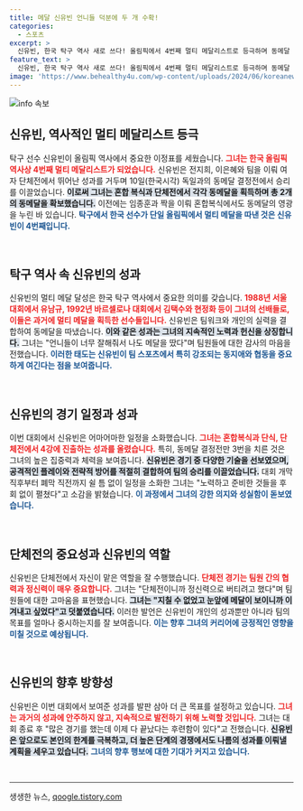 ```yaml
---
title: 메달 신유빈 언니들 덕분에 두 개 수확!
categories:
  - 스포츠
excerpt: >
  신유빈, 한국 탁구 역사 새로 쓰다! 올림픽에서 4번째 멀티 메달리스트로 등극하며 동메달 2개를 획득한 그녀의 감동적인 여정에 주목하세요!
feature_text: >
  신유빈, 한국 탁구 역사 새로 쓰다! 올림픽에서 4번째 멀티 메달리스트로 등극하며 동메달 2개를 획득한 그녀의 감동적인 여정에 주목하세요!
image: 'https://www.behealthy4u.com/wp-content/uploads/2024/06/koreanews.jpg'
---
```


<p><img src="https://www.behealthy4u.com/wp-content/uploads/2024/06/koreanews.jpg" alt="info 속보" /></p>

<h2 data-ke-size="size26">신유빈, 역사적인 멀티 메달리스트 등극</h2>

<p data-ke-size="size16">탁구 선수 신유빈이 올림픽 역사에서 중요한 이정표를 세웠습니다. <b><span style="color: #ee2323;">그녀는 한국 올림픽 역사상 4번째 멀티 메달리스트가 되었습니다.</span></b> 신유빈은 전지희, 이은혜와 팀을 이뤄 여자 단체전에서 뛰어난 성과를 거두며 10일(한국시각) 독일과의 동메달 결정전에서 승리를 이끌었습니다. <b><span style="background-color: #21538527;">이로써 그녀는 혼합 복식과 단체전에서 각각 동메달을 획득하며 총 2개의 동메달을 확보했습니다.</span></b> 이전에는 임종훈과 짝을 이뤄 혼합복식에서도 동메달의 영광을 누린 바 있습니다. <b><span style="color: #1a5490;">탁구에서 한국 선수가 단일 올림픽에서 멀티 메달을 따낸 것은 신유빈이 4번째입니다.</span></b></p>

<p data-ke-size="size16">&nbsp;</p>

<h2 data-ke-size="size26">탁구 역사 속 신유빈의 성과</h2>

<p data-ke-size="size16">신유빈의 멀티 메달 달성은 한국 탁구 역사에서 중요한 의미를 갖습니다. <b><span style="color: #ee2323;">1988년 서울 대회에서 유남규, 1992년 바르셀로나 대회에서 김택수와 현정화 등이 그녀의 선배들로, 이들은 과거에 멀티 메달을 획득한 선수들입니다.</span></b> 신유빈은 팀워크와 개인의 실력을 결합하여 동메달을 따냈습니다. <b><span style="background-color: #21538527;">이와 같은 성과는 그녀의 지속적인 노력과 헌신을 상징합니다.</span></b> 그녀는 "언니들이 너무 잘해줘서 나도 메달을 땄다"며 팀원들에 대한 감사의 마음을 전했습니다. <b><span style="color: #1a5490;">이러한 태도는 신유빈이 팀 스포츠에서 특히 강조되는 동지애와 협동을 중요하게 여긴다는 점을 보여줍니다.</span></b></p>

<p data-ke-size="size16">&nbsp;</p>

<h2 data-ke-size="size26">신유빈의 경기 일정과 성과</h2>

<p data-ke-size="size16">이번 대회에서 신유빈은 어마어마한 일정을 소화했습니다. <b><span style="color: #ee2323;">그녀는 혼합복식과 단식, 단체전에서 4강에 진출하는 성과를 올렸습니다.</span></b> 특히, 동메달 결정전만 3번을 치른 것은 그녀의 높은 집중력과 체력을 보여줍니다. <b><span style="background-color: #21538527;">신유빈은 경기 중 다양한 기술을 선보였으며, 공격적인 플레이와 전략적 방어를 적절히 결합하여 팀의 승리를 이끌었습니다.</span></b> 대회 개막 직후부터 폐막 직전까지 쉴 틈 없이 일정을 소화한 그녀는 "노력하고 준비한 것들을 후회 없이 펼쳤다"고 소감을 밝혔습니다. <b><span style="color: #1a5490;">이 과정에서 그녀의 강한 의지와 성실함이 돋보였습니다.</span></b></p>

<p data-ke-size="size16">&nbsp;</p>

<h2 data-ke-size="size26">단체전의 중요성과 신유빈의 역할</h2>

<p data-ke-size="size16">신유빈은 단체전에서 자신이 맡은 역할을 잘 수행했습니다. <b><span style="color: #ee2323;">단체전 경기는 팀원 간의 협력과 정신력이 매우 중요합니다.</span></b> 그녀는 "단체전이니까 정신력으로 버티려고 했다"며 팀원들에 대한 고마움을 표현했습니다. <b><span style="background-color: #21538527;">그녀는 "지칠 수 없었고 눈앞에 메달이 보이니까 이겨내고 싶었다"고 덧붙였습니다.</span></b> 이러한 발언은 신유빈이 개인의 성과뿐만 아니라 팀의 목표를 얼마나 중시하는지를 잘 보여줍니다. <b><span style="color: #1a5490;">이는 향후 그녀의 커리어에 긍정적인 영향을 미칠 것으로 예상됩니다.</span></b></p>

<p data-ke-size="size16">&nbsp;</p>

<h2 data-ke-size="size26">신유빈의 향후 방향성</h2>

<p data-ke-size="size16">신유빈은 이번 대회에서 보여준 성과를 발판 삼아 더 큰 목표를 설정하고 있습니다. <b><span style="color: #ee2323;">그녀는 과거의 성과에 안주하지 않고, 지속적으로 발전하기 위해 노력할 것입니다.</span></b> 그녀는 대회 종료 후 "많은 경기를 했는데 이제 다 끝났다는 후련함이 있다"고 전했습니다. <b><span style="background-color: #21538527;">신유빈은 앞으로도 본인의 한계를 극복하고, 더 높은 단계의 경쟁에서도 나름의 성과를 이뤄낼 계획을 세우고 있습니다.</span></b> <b><span style="color: #1a5490;">그녀의 향후 행보에 대한 기대가 커지고 있습니다.</span></b></p>

<p data-ke-size="size16">&nbsp;</p>

<hr style="height: 1px; background-color: #333; border: none;">
생생한 뉴스, <a href="https://qoogle.tistory.com" rel="dofollow">qoogle.tistory.com</a>


